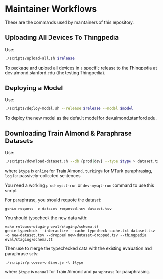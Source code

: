 # Maintainer Workflows

These are the commands used by maintainers of this repository.

## Uploading All Devices To Thingpedia

Use:
```bash
./scripts/upload-all.sh $release
```

To package and upload all devices in a specific release to the Thingpedia
at dev.almond.stanford.edu (the testing Thingpedia).

## Deploying a Model

Use:
```bash
./scripts/deploy-model.sh --release $release --model $model
```

To deploy the new model as the default model for dev.almond.stanford.edu.

## Downloading Train Almond & Paraphrase Datasets

Use:
```bash
./scripts/download-dataset.sh --db {prod|dev} --type $type > dataset.tsv
```
where `$type` is `online` for Train Almond, `turking%` for MTurk paraphrasing, `log` for
passively-collected sentences.

You need a working `prod-mysql-run` or `dev-mysql-run` command to use this script.

For paraphrase, you should requote the dataset:
```
genie requote -o dataset-requoted.tsv dataset.tsv
```

You should typecheck the new data with:
```
make release=staging eval/staging/schema.tt
genie typecheck --interactive --cache typecheck-cache.txt dataset.tsv -o new-dataset.tsv --dropped new-dataset-dropped.tsv --thingpedia eval/staging/schema.tt
```

Then use to merge the typechecked data with the existing evaluation and paraphrase sets:
```
./scripts/process-online.js -t $type
```
where `$type` is `manual` for Train Almond and `paraphrase` for paraphrasing.
